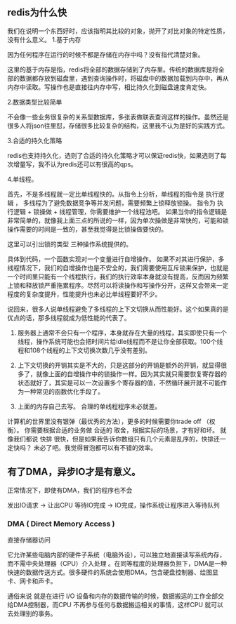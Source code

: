 
## redis为什么快

我们在说明一个东西好时，应该指明其比较的对象，抛开了对比对象的特定性质，没有什么意义。
1.基于内存 

因为任何程序在运行的时候不都是存储在内存中吗？没有指代清楚对象。

这里的基于内存是指，redis将全部的数据存储到了内存里。传统的数据库是将全部的数据都存放到磁盘里，遇到查询操作时，将磁盘中的数据加载到内存中，再从内存中读取。写操作也是直接往内存中写，相比持久化到磁盘速度肯定快。 

2.数据类型比较简单

不会像一些业务很复杂的关系型数据库，多张表做联表查询这样的操作。虽然还是很多人将json往里怼，存储很多比较复杂的结构，这里我不认为是好的实践方式。



3.合适的持久化策略

redis也支持持久化，选则了合适的持久化策略才可以保证redis快，如果选则了每次增量写，我不认为redis还可以有很高的qps。 

4.单线程。

首先，不是多线程就一定比单线程快的。从指令上分析，单线程的指令是 执行逻辑 ， 多线程为了避免数据竞争等并发问题，需要频繁上锁释放锁操。 指令为 执行逻辑 + 锁操做 + 线程管理，你需要维护一个线程池吧。 如果当你的指令逻辑是非常简单的，就像我上面三点的所说的一样，因为单次操做是非常快的，可能和锁操作需要的时间是一致的，甚至我觉得是比锁操做要快的。 

这里可以引出锁的类型 三种操作系统提供的。

具体到代码，一个函数实现对一个变量进行自增操作。 如果不对其进行保护，多线程情况下，我们的自增操作也是不安全的，我们需要使用互斥锁来保护，也就是一个时间里只能有一个线程执行，我们的执行效率本身就没有提高，反而因为频繁上锁和释放锁严重拖累程序。尽然可以将读操作和写操作分开，这样又会带来一定程度的复杂度提升，性能提升也未必比单线程要好不少。

说回来，很多人说单线程避免了多线程的上下文切换从而性能好。这个如果真的是优点的话，那多线程就成为低性能的代表了。 
1. 服务器上通常不会只有一个程序，本身就存在大量的线程，其实即使只有一个线程，操作系统可能也会把时间片给idle线程而不是让你全部获取。100个线程和108个线程的上下文切换次数几乎没有差别。

2. 上下文切换的开销其实是不大的，只是这部分的开销是额外的开销，就显得很多了，就像上面的自增操作中的锁操作一样。因为其实就只需要恢复寄存器的状态就好了，其实是可以一次设置多个寄存器的值，不然循环展开就不可能作为一种常见的函数优化手段了。 

3. 上面的内存自己去写。 合理的单线程程序未必就差。 

计算机的世界里没有银弹（最优秀的方法），更多的时候需要你trade off （权衡）。 你需要根据合适的业务做 合适的 取舍，根据实际的场景，才有好和坏。 就像我们都说 快排 很快，但是如果我告诉你数组只有几个元素是乱序的，快排还一定快吗？ 未必了吧。我觉得冒泡都可以有不错的效率。


## 有了DMA，异步IO才是有意义。

正常情况下，即使有DMA，我们的程序也不会

发出IO请求 -> 让出CPU 等待IO完成 -> IO完成，操作系统让程序进入等待队列

### DMA ( Direct Memory Access )

直接存储器访问


它允许某些电脑内部的硬件子系统（电脑外设），可以独立地直接读写系统内存，而不需中央处理器（CPU）介入处理 。在同等程度的处理器负担下，DMA是一种快速的数据传送方式。很多硬件的系统会使用DMA，包含硬盘控制器、绘图显卡、网卡和声卡。

通俗来说  就是在进行 I/O 设备和内存的数据传输的时候，数据搬运的工作全部交给DMA控制器，而CPU 不再参与任何与数据搬运相关的事情，这样CPU 就可以去处理别的事务。




